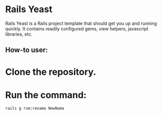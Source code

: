 Rails Yeast
===========
Rails Yeast is a Rails project template that should get you up and running quickly.
It contains readily configured gems, view helpers, javascript libraries, etc.

How-to user:
------------
# Clone the repository.
# Run the command:
``rails g rsm:rename NewName``